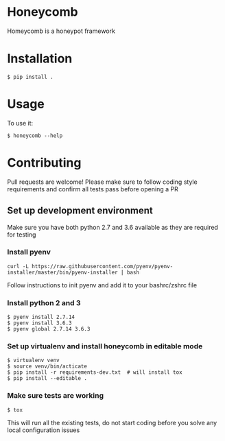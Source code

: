 # Honeycomb

Homeycomb is a honeypot framework


# Installation


    $ pip install .


# Usage

To use it:

    $ honeycomb --help


# Contributing

Pull requests are welcome! Please make sure to follow coding style requirements
and confirm all tests pass before opening a PR

## Set up development environment

Make sure you have both python 2.7 and 3.6 available as they are required for testing

### Install pyenv
    curl -L https://raw.githubusercontent.com/pyenv/pyenv-installer/master/bin/pyenv-installer | bash
Follow instructions to init pyenv and add it to your bashrc/zshrc file

### Install python 2 and 3
    $ pyenv install 2.7.14
    $ pyenv install 3.6.3
    $ pyenv global 2.7.14 3.6.3


### Set up virtualenv and install honeycomb in editable mode
    $ virtualenv venv
    $ source venv/bin/acticate
    $ pip install -r requirements-dev.txt  # will install tox
    $ pip install --editable .


### Make sure tests are working
    $ tox

This will run all the existing tests, do not start coding before you solve any local configuration issues
